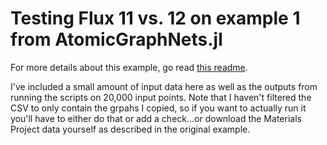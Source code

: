 # Testing Flux 11 vs. 12 on example 1 from AtomicGraphNets.jl

For more details about this example, go read [this readme](https://github.com/aced-differentiate/AtomicGraphNets.jl/tree/master/examples/1_formation_energy).

I've included a small amount of input data here as well as the outputs from running the scripts on 20,000 input points. Note that I haven't filtered the CSV to only contain the grpahs I copied, so if you want to actually run it you'll have to either do that or add a check...or download the Materials Project data yourself as described in the original example.